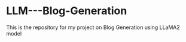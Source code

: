 # LLM---Blog-Generation
This is the repository for my project on Blog Generation using LLaMA2 model
